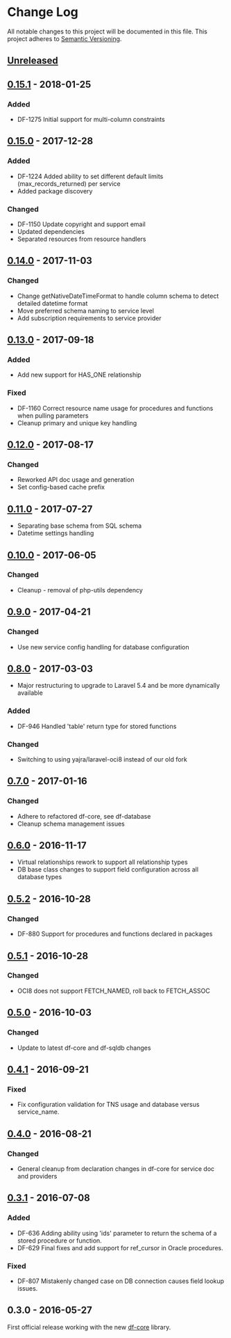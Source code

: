 # Change Log
All notable changes to this project will be documented in this file.
This project adheres to [Semantic Versioning](http://semver.org/).

## [Unreleased]
## [0.15.1] - 2018-01-25 
### Added
- DF-1275 Initial support for multi-column constraints

## [0.15.0] - 2017-12-28
### Added
- DF-1224 Added ability to set different default limits (max_records_returned) per service
- Added package discovery
### Changed
- DF-1150 Update copyright and support email
- Updated dependencies
- Separated resources from resource handlers

## [0.14.0] - 2017-11-03
### Changed
- Change getNativeDateTimeFormat to handle column schema to detect detailed datetime format
- Move preferred schema naming to service level
- Add subscription requirements to service provider

## [0.13.0] - 2017-09-18
### Added
- Add new support for HAS_ONE relationship
### Fixed
- DF-1160 Correct resource name usage for procedures and functions when pulling parameters
- Cleanup primary and unique key handling

## [0.12.0] - 2017-08-17
### Changed
- Reworked API doc usage and generation
- Set config-based cache prefix

## [0.11.0] - 2017-07-27
- Separating base schema from SQL schema
- Datetime settings handling

## [0.10.0] - 2017-06-05
### Changed
- Cleanup - removal of php-utils dependency

## [0.9.0] - 2017-04-21
### Changed
- Use new service config handling for database configuration

## [0.8.0] - 2017-03-03
- Major restructuring to upgrade to Laravel 5.4 and be more dynamically available
### Added
- DF-946 Handled 'table' return type for stored functions
### Changed
- Switching to using yajra/laravel-oci8 instead of our old fork

## [0.7.0] - 2017-01-16
### Changed
- Adhere to refactored df-core, see df-database
- Cleanup schema management issues

## [0.6.0] - 2016-11-17
- Virtual relationships rework to support all relationship types
- DB base class changes to support field configuration across all database types

## [0.5.2] - 2016-10-28
### Changed
- DF-880 Support for procedures and functions declared in packages

## [0.5.1] - 2016-10-28
### Changed
- OCI8 does not support FETCH_NAMED, roll back to FETCH_ASSOC

## [0.5.0] - 2016-10-03
### Changed
- Update to latest df-core and df-sqldb changes

## [0.4.1] - 2016-09-21
### Fixed
- Fix configuration validation for TNS usage and database versus service_name.

## [0.4.0] - 2016-08-21
### Changed
- General cleanup from declaration changes in df-core for service doc and providers

## [0.3.1] - 2016-07-08
### Added
- DF-636 Adding ability using 'ids' parameter to return the schema of a stored procedure or function.
- DF-629 Final fixes and add support for ref_cursor in Oracle procedures.

### Fixed
- DF-807 Mistakenly changed case on DB connection causes field lookup issues.

## 0.3.0 - 2016-05-27
First official release working with the new [df-core](https://github.com/dreamfactorysoftware/df-core) library.

[Unreleased]: https://github.com/dreamfactorysoftware/df-oracledb/compare/0.15.1...HEAD
[0.15.1]: https://github.com/dreamfactorysoftware/df-oracledb/compare/0.15.0...0.15.1
[0.15.0]: https://github.com/dreamfactorysoftware/df-oracledb/compare/0.14.0...0.15.0
[0.14.0]: https://github.com/dreamfactorysoftware/df-oracledb/compare/0.13.0...0.14.0
[0.13.0]: https://github.com/dreamfactorysoftware/df-oracledb/compare/0.12.0...0.13.0
[0.12.0]: https://github.com/dreamfactorysoftware/df-oracledb/compare/0.11.0...0.12.0
[0.11.0]: https://github.com/dreamfactorysoftware/df-oracledb/compare/0.10.0...0.11.0
[0.10.0]: https://github.com/dreamfactorysoftware/df-oracledb/compare/0.9.0...0.10.0
[0.9.0]: https://github.com/dreamfactorysoftware/df-oracledb/compare/0.8.0...0.9.0
[0.8.0]: https://github.com/dreamfactorysoftware/df-oracledb/compare/0.7.0...0.8.0
[0.7.0]: https://github.com/dreamfactorysoftware/df-oracledb/compare/0.6.0...0.7.0
[0.6.0]: https://github.com/dreamfactorysoftware/df-oracledb/compare/0.5.2...0.6.0
[0.5.2]: https://github.com/dreamfactorysoftware/df-oracledb/compare/0.5.1...0.5.2
[0.5.1]: https://github.com/dreamfactorysoftware/df-oracledb/compare/0.5.0...0.5.1
[0.5.0]: https://github.com/dreamfactorysoftware/df-oracledb/compare/0.4.1...0.5.0
[0.4.1]: https://github.com/dreamfactorysoftware/df-oracledb/compare/0.4.0...0.4.1
[0.4.0]: https://github.com/dreamfactorysoftware/df-oracledb/compare/0.3.1...0.4.0
[0.3.1]: https://github.com/dreamfactorysoftware/df-oracledb/compare/0.3.0...0.3.1
